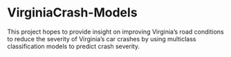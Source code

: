 # VirginiaCrash-Models

This project hopes to provide insight on improving Virginia’s road conditions to reduce the severity
of Virginia’s car crashes by using multiclass classification models to predict crash severity.
